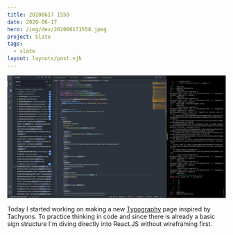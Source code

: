 ```yaml
---
title: 20200617 1558
date: 2020-06-17
hero: /img/dev/202006171558.jpeg
project: Slate
tags:
  - slate
layout: layouts/post.njk
---
```


![WIP Screenshot from 202006171558](/img/dev/202006171558.jpeg)

Today I started working on making a new [Typography](https://tachyons.io/#style) page inspired by Tachyons. To practice thinking in code and since there is already a basic sign structure I'm diving directly into React.JS without wireframing first.
